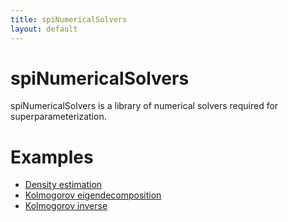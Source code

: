 ```yaml
---
title: spiNumericalSolvers
layout: default
---
```


# spiNumericalSolvers

spiNumericalSolvers is a library of numerical solvers required for superparameterization.

# Examples

- [Density estimation](./spipack/examples/NumericalSolvers/density-estimation/description.md)
- [Kolmogorov eigendecomposition](./spipack/examples/NumericalSolvers/Kolmogorov-eigendecomposition/description.md)
- [Kolmogorov inverse](./spipack/examples/NumericalSolvers/Kolmogorov-inverse/description.md)
